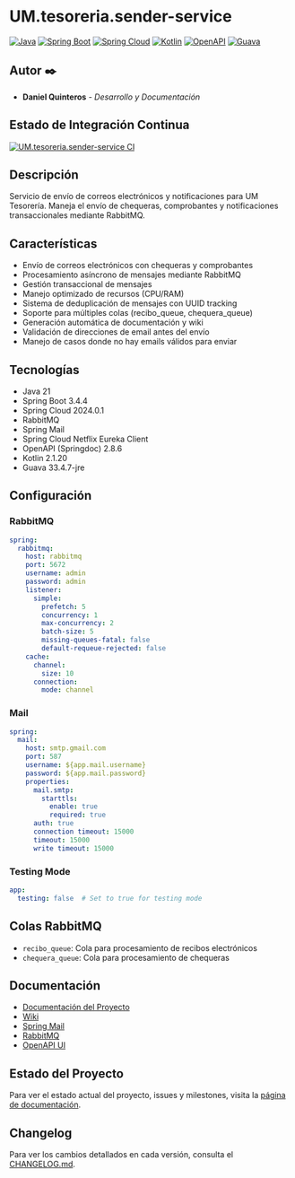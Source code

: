 # UM.tesoreria.sender-service

[![Java](https://img.shields.io/badge/Java-21-red.svg)](https://www.java.com/)
[![Spring Boot](https://img.shields.io/badge/Spring%20Boot-3.4.4-brightgreen.svg)](https://spring.io/projects/spring-boot)
[![Spring Cloud](https://img.shields.io/badge/Spring%20Cloud-2024.0.1-blue.svg)](https://spring.io/projects/spring-cloud)
[![Kotlin](https://img.shields.io/badge/Kotlin-2.1.20-purple.svg)](https://kotlinlang.org/)
[![OpenAPI](https://img.shields.io/badge/OpenAPI-2.8.6-lightblue.svg)](https://www.openapis.org/)
[![Guava](https://img.shields.io/badge/Guava-33.4.7-jre-orange.svg)](https://github.com/google/guava)

## Autor ✒️

* **Daniel Quinteros** - *Desarrollo y Documentación*

## Estado de Integración Continua

[![UM.tesoreria.sender-service CI](https://github.com/UM-services/UM.tesoreria.sender-service/actions/workflows/maven.yml/badge.svg?branch=main)](https://github.com/UM-services/UM.tesoreria.sender-service/actions/workflows/maven.yml)

## Descripción

Servicio de envío de correos electrónicos y notificaciones para UM Tesorería. Maneja el envío de chequeras, comprobantes y notificaciones transaccionales mediante RabbitMQ.

## Características

- Envío de correos electrónicos con chequeras y comprobantes
- Procesamiento asíncrono de mensajes mediante RabbitMQ
- Gestión transaccional de mensajes
- Manejo optimizado de recursos (CPU/RAM)
- Sistema de deduplicación de mensajes con UUID tracking
- Soporte para múltiples colas (recibo_queue, chequera_queue)
- Generación automática de documentación y wiki
- Validación de direcciones de email antes del envío
- Manejo de casos donde no hay emails válidos para enviar

## Tecnologías

- Java 21
- Spring Boot 3.4.4
- Spring Cloud 2024.0.1
- RabbitMQ
- Spring Mail
- Spring Cloud Netflix Eureka Client
- OpenAPI (Springdoc) 2.8.6
- Kotlin 2.1.20
- Guava 33.4.7-jre

## Configuración

### RabbitMQ

```yaml
spring:
  rabbitmq:
    host: rabbitmq
    port: 5672
    username: admin
    password: admin
    listener:
      simple:
        prefetch: 5
        concurrency: 1
        max-concurrency: 2
        batch-size: 5
        missing-queues-fatal: false
        default-requeue-rejected: false
    cache:
      channel:
        size: 10
      connection:
        mode: channel
```

### Mail

```yaml
spring:
  mail:
    host: smtp.gmail.com
    port: 587
    username: ${app.mail.username}
    password: ${app.mail.password}
    properties:
      mail.smtp:
        starttls:
          enable: true
          required: true
      auth: true
      connection timeout: 15000
      timeout: 15000
      write timeout: 15000
```

### Testing Mode

```yaml
app:
  testing: false  # Set to true for testing mode
```

## Colas RabbitMQ

- `recibo_queue`: Cola para procesamiento de recibos electrónicos
- `chequera_queue`: Cola para procesamiento de chequeras

## Documentación

- [Documentación del Proyecto](https://um-services.github.io/UM.tesoreria.sender-service)
- [Wiki](https://github.com/UM-services/UM.tesoreria.sender-service/wiki)
- [Spring Mail](https://docs.spring.io/spring-framework/reference/integration/email.html)
- [RabbitMQ](https://www.rabbitmq.com/documentation.html)
- [OpenAPI UI](http://localhost:8080/swagger-ui.html)

## Estado del Proyecto

Para ver el estado actual del proyecto, issues y milestones, visita la [página de documentación](https://um-services.github.io/UM.tesoreria.sender-service/project-documentation.html).

## Changelog

Para ver los cambios detallados en cada versión, consulta el [CHANGELOG.md](CHANGELOG.md).
